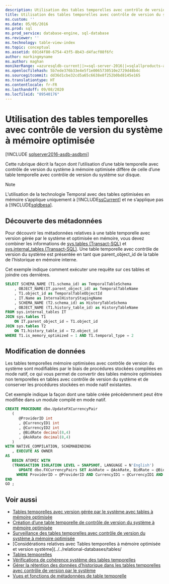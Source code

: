 ```yaml
---
description: Utilisation des tables temporelles avec contrôle de version du système à mémoire optimisée
title: Utilisation des tables temporelles avec contrôle de version du système à mémoire optimisée | Microsoft Docs
ms.custom: ''
ms.date: 05/05/2016
ms.prod: sql
ms.prod_service: database-engine, sql-database
ms.reviewer: ''
ms.technology: table-view-index
ms.topic: conceptual
ms.assetid: 691d4f80-6754-43f5-8b43-d4facf08f6fc
author: markingmyname
ms.author: maghan
monikerRange: =azuresqldb-current||>=sql-server-2016||=sqlallproducts-allversions||>=sql-server-linux-2017||=azuresqldb-mi-current
ms.openlocfilehash: 5b7ede376b33e4e5f1e0065730510e2729d48b4c
ms.sourcegitcommit: dd36d1cbe32cd5a65c6638e8f252b0bd8145e165
ms.translationtype: HT
ms.contentlocale: fr-FR
ms.lasthandoff: 09/08/2020
ms.locfileid: "89540176"
---
```

# <a name="working-with-memory-optimized-system-versioned-temporal-tables"></a>Utilisation des tables temporelles avec contrôle de version du système à mémoire optimisée


[!INCLUDE [sqlserver2016-asdb-asdbmi](../../includes/applies-to-version/sqlserver2016-asdb-asdbmi.md)]


Cette rubrique décrit la façon dont l’utilisation d’une table temporelle avec contrôle de version du système à mémoire optimisée diffère de celle d’une table temporelle avec contrôle de version du système sur disque.

> [!NOTE]
> L’utilisation de la technologie Temporal avec des tables optimisées en mémoire s’applique uniquement à [!INCLUDE[ssCurrent](../../includes/sscurrent-md.md)] et ne s’applique pas à [!INCLUDE[sqldbesa](../../includes/sqldbesa-md.md)].

## <a name="discovering-metadata"></a>Découverte des métadonnées

Pour découvrir les métadonnées relatives à une table temporelle avec version gérée par le système et optimisée en mémoire, vous devez combiner les informations de [sys.tables &#40;Transact-SQL&#41;](../../relational-databases/system-catalog-views/sys-tables-transact-sql.md) et [sys.internal_tables &#40;Transact-SQL&#41;](../../relational-databases/system-catalog-views/sys-internal-tables-transact-sql.md). Une table temporelle avec contrôle de version du système est présentée en tant que parent_object_id de la table de l’historique en mémoire interne.

Cet exemple indique comment exécuter une requête sur ces tables et joindre ces dernières.

```sql
SELECT SCHEMA_NAME (T1.schema_id) as TemporalTableSchema
    , OBJECT_NAME(IT.parent_object_id) as TemporalTableName
    , T1.object_id as TemporalTableObjectId
    , IT.Name as InternalHistoryStagingName
    , SCHEMA_NAME (T2.schema_id) as HistoryTableSchema
    , OBJECT_NAME (T1.history_table_id) as HistoryTableName
FROM sys.internal_tables IT
JOIN sys.tables T1
    ON IT.parent_object_id = T1.object_id
JOIN sys.tables T2
    ON T1.history_table_id = T2.object_id
WHERE T1.is_memory_optimized = 1 AND T1.temporal_type = 2

```

## <a name="modifying-data"></a>Modification de données

Les tables temporelles mémoire optimisées avec contrôle de version du système sont modifiables par le biais de procédures stockées compilées en mode natif, ce qui vous permet de convertir des tables mémoire optimisées non temporelles en tables avec contrôle de version du système et de conserver les procédures stockées en mode natif existantes.

Cet exemple indique la façon dont une table créée précédemment peut être modifiée dans un module compilé en mode natif.

```sql
CREATE PROCEDURE dbo.UpdateFXCurrencyPair
   (
      @ProviderID int
      , @CurrencyID1 int
      , @CurrencyID2 int
      , @BidRate decimal(8,4)
      , @AskRate decimal(8,4)
   )
WITH NATIVE_COMPILATION, SCHEMABINDING
   , EXECUTE AS OWNER
AS
   BEGIN ATOMIC WITH
   (TRANSACTION ISOLATION LEVEL = SNAPSHOT, LANGUAGE = N'English')
      UPDATE dbo.FXCurrencyPairs SET AskRate = @AskRate, BidRate = @BidRate
     WHERE ProviderID = @ProviderID AND CurrencyID1 = @CurrencyID1 AND CurrencyID2 = @CurrencyID2
END
GO ;

```

## <a name="see-also"></a>Voir aussi

- [Tables temporelles avec version gérée par le système avec tables à mémoire optimisée](../../relational-databases/tables/system-versioned-temporal-tables-with-memory-optimized-tables.md)
- [Création d’une table temporelle de contrôle de version du système à mémoire optimisée](../../relational-databases/tables/creating-a-memory-optimized-system-versioned-temporal-table.md)
- [Surveillance des tables temporelles avec contrôle de version du système à mémoire optimisée](../../relational-databases/tables/monitoring-memory-optimized-system-versioned-temporal-tables.md)
- [Considérations relatives avec Tables temporelles à mémoire optimisée et version système](../../relational-databases/tables/
- [Tables temporelles](../../relational-databases/tables/temporal-tables.md)
- [Vérifications de cohérence système des tables temporelles](../../relational-databases/tables/temporal-table-system-consistency-checks.md)
- [Gérer la rétention des données d’historique dans les tables temporelles avec contrôle de version par le système](../../relational-databases/tables/manage-retention-of-historical-data-in-system-versioned-temporal-tables.md)
- [Vues et fonctions de métadonnées de table temporelle](../../relational-databases/tables/temporal-table-metadata-views-and-functions.md)
